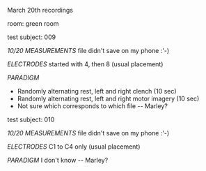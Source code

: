 March  20th recordings

room: green room

test subject: 009

*10/20 MEASUREMENTS*
file didn't save on my phone :'-)

*ELECTRODES*
started with 4, then 8 (usual placement)

*PARADIGM*
- Randomly alternating rest, left and right clench (10 sec)
- Randomly alternating rest, left and right motor imagery (10 sec)
- Not sure which corresponds to which file -- Marley?

test subject: 010

*10/20 MEASUREMENTS*
file didn't save on my phone :'-)

*ELECTRODES*
C1 to C4 only (usual placement)

*PARADIGM*
I don't know -- Marley?


